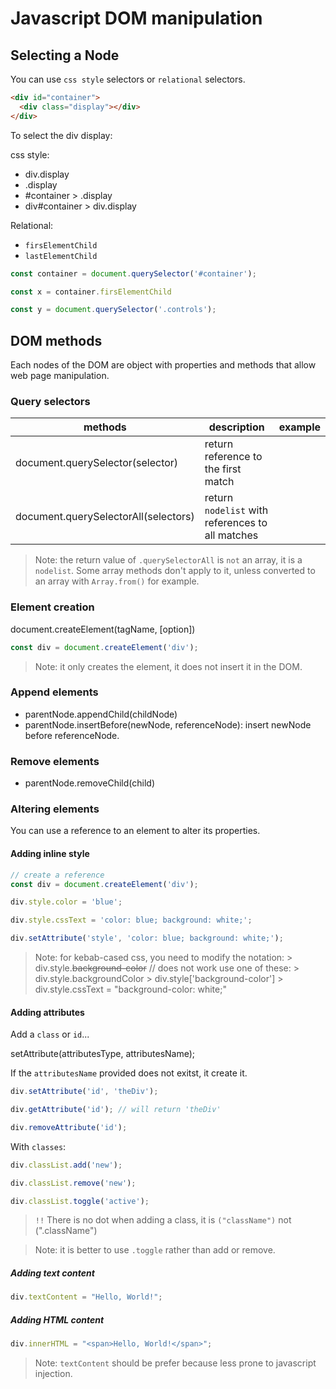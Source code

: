 # Javascript DOM manipulation

## Selecting a Node

You can use `css style` selectors or `relational` selectors.

```html
<div id="container">
  <div class="display"></div>
</div>
```
To select the div display:

css style:

- div.display
- .display
- #container > .display
- div#container > div.display

Relational:

- `firsElementChild`
- `lastElementChild`

```javascript
const container = document.querySelector('#container');

const x = container.firsElementChild

const y = document.querySelector('.controls');
```

## DOM methods

Each nodes of the DOM are object with properties and methods that allow web page manipulation.

### Query selectors

| methods                              | description                                      | example |
|--------------------------------------|--------------------------------------------------|---------|
| document.querySelector(selector)     | return reference to the first match              |         |
| document.querySelectorAll(selectors) | return `nodelist` with references to all matches |         |

>Note: the return value of `.querySelectorAll` is `not` an array, it is a `nodelist`.
> Some array methods don't apply to it, unless converted to an array with `Array.from()` for example.

### Element creation

document.createElement(tagName, [option])

```javascript
const div = document.createElement('div');
```
>Note: it only creates the element, it does not insert it in the DOM.

### Append elements

- parentNode.appendChild(childNode)
- parentNode.insertBefore(newNode, referenceNode): insert newNode before referenceNode.

### Remove elements

- parentNode.removeChild(child)

### Altering elements

You can use a reference to an element to alter its properties.

#### Adding inline style

```javascript
// create a reference
const div = document.createElement('div');

div.style.color = 'blue';

div.style.cssText = 'color: blue; background: white;';

div.setAttribute('style', 'color: blue; background: white;');
```

>Note: for kebab-cased css, you need to modify the notation:
    > div.style.~~background-color~~ // does not work use one of these:
    > div.style.backgroundColor
    > div.style['background-color']
    > div.style.cssText = "background-color: white;"

#### Adding attributes

Add a `class` or `id`...

setAttribute(attributesType, attributesName);

If the `attributesName` provided does not exitst, it create it.

```javascript
div.setAttribute('id', 'theDiv');

div.getAttribute('id'); // will return 'theDiv'

div.removeAttribute('id');
```
With `classes`:

```javascript
div.classList.add('new');

div.classList.remove('new');

div.classList.toggle('active');
```
> `!!` There is no dot when adding a class, it is `("className")` not (".className")
 
>Note: it is better to use `.toggle` rather than add or remove.

##### Adding text content

```javascript
div.textContent = "Hello, World!";
```

##### Adding HTML content

```javascript
div.innerHTML = "<span>Hello, World!</span>";
```
>Note: `textContent` should be prefer because less prone to javascript injection. 


